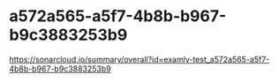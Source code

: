 # a572a565-a5f7-4b8b-b967-b9c3883253b9
https://sonarcloud.io/summary/overall?id=examly-test_a572a565-a5f7-4b8b-b967-b9c3883253b9
